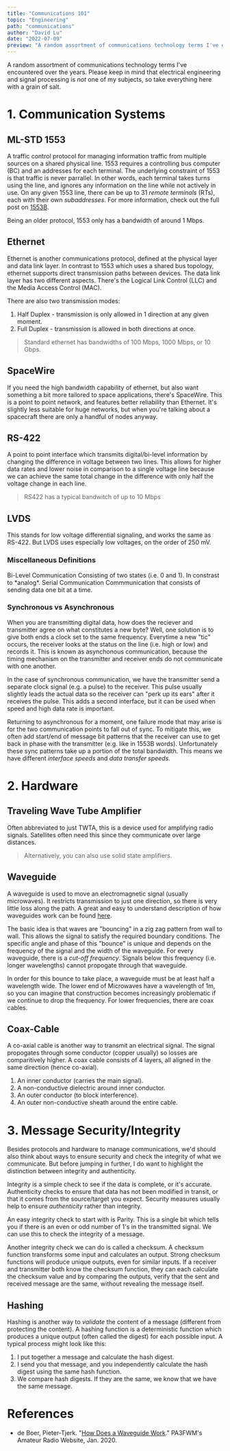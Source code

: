 ```yaml
---
title: "Communications 101"
topic: "Engineering"
path: "communications"
author: "David Lu"
date: "2022-07-09"
preview: "A random assortment of communications technology terms I've encountered over the years. Most of these are things I've encountered at work, rather than anything I've formally studied."
---
```


A random assortment of communications technology terms I've encountered over the years. Please keep in mind that electrical engineering and signal processing is *not* one of my subjects, so take everything here with a grain of salt. 

# 1. Communication Systems

<v-divider></v-divider>

## ML-STD 1553

A traffic control protocol for managing information traffic from multiple sources on a shared physical line. 1553 requires a controlling bus computer (BC) and an addresses for each terminal. The underlying constraint of 1553 is that traffic is never parrallel. In other words, each terminal takes turns using the line, and ignores any information on the line while not actively in use. On any given 1553 line, there can be up to 31 *remote terminals* (RTs), each with their own *subaddresses*. For more information, check out the full post on [1553B](/posts/1553B/). 

<v-card variant="tonal" class="mb-5">
  <v-card-text>
    Being an older protocol, 1553 only has a bandwidth of around 1 Mbps.
  </v-card-text>
</v-card>


## Ethernet

Ethernet is another communications protocol, defined at the physical layer and data link layer. In contrast to 1553 which uses a shared bus topology, ethernet supports direct transmission paths between devices. The data link layer has two different aspects. There's the Logical Link Control (LLC) and the Media Access Control (MAC).

There are also two transmission modes:

1. Half Duplex - transmission is only allowed in 1 direction at any given moment.
2. Full Duplex - transmission is allowed in both directions at once.

> Standard ethernet has bandwidths of 100 Mbps, 1000 Mbps, or 10 Gbps. 

## SpaceWire

If you need the high bandwidth capability of ethernet, but also want something a bit more tailored to space applications, there's SpaceWire. This is a point to point network, and features better reliability than Ethernet. It's slightly less suitable for huge networks, but when you're talking about a spacecraft there are only a handful of nodes anyway. 


## RS-422

A point to point interface which transmits digital/bi-level information by changing the difference in voltage between two lines. This allows for higher data rates and lower noise in comparison to a single voltage line because we can achieve the same total change in the difference with only half the voltage change in each line. 

> RS422 has a typical bandwitch of up to 10 Mbps

## LVDS

This stands for low voltage differential signaling, and works the same as RS-422. But LVDS uses especially low voltages, on the order of 250 mV. 

### Miscellaneous Definitions

<v-card variant="tonal" class="mb-5 mt-5">
    <v-card-title>Bi-Level Communication</v-card-title>
    <v-card-text>
    Consisting of two states (i.e. 0 and 1). In constrast to *analog*.
    </v-card-text>
</v-card>

<v-card variant="tonal" class="mb-5">
    <v-card-title>Serial Communication</v-card-title>
    <v-card-text>
    Commmunication that consists of sending data one bit at a time. 
    </v-card-text>
</v-card>


### Synchronous vs Asynchronous

When you are transmitting digital data, how does the reciever and transmitter agree on what constitutes a new byte? Well, one solution is to give both ends a clock set to the same frequency. Everytime a new "tic" occurs, the receiver looks at the status on the line (i.e. high or low) and records it. This is known as asynchonous communication, because the timing mechanism on the transmitter and receiver ends do not communicate with one another. 

In the case of synchronous communication, we have the transmitter send a separate clock signal (e.g. a pulse) to the receiver. This pulse usually slightly leads the actual data so the receiver can "perk up its ears" after it receives the pulse. This adds a second interface, but it can be used when speed and high data rate is important.

Returning to asynchronous for a moment, one failure mode that may arise is for the two communication points to fall out of sync. To mitigate this, we often add start/end of message bit patterns that the receiver can use to get back in phase with the transmitter (e.g. like in 1553B words). Unfortunately these sync patterns take up a portion of the total bandwidth. This means we have different *interface speeds* and *data transfer speeds*. 

# 2. Hardware

<v-divider></v-divider>

## Traveling Wave Tube Amplifier

Often abbreviated to just TWTA, this is a device used for amplifying radio signals. Satellites often need this since they communicate over large distances. 

> Alternatively, you can also use solid state amplifiers. 

## Waveguide

A waveguide is used to move an electromagnetic signal (usually microwaves). It restricts transmission to just one direction, so there is very little loss along the path. A great and easy to understand description of how waveguides work can be found [here](https://www.pa3fwm.nl/technotes/tn21-how-does-a-waveguide-work.html).

The basic idea is that waves are "bouncing" in a zig zag pattern from wall to wall. This allows the signal to satisfy the required boundary conditions. The specific angle and phase of this "bounce" is unique and depends on the frequency of the signal and the width of the waveguide. For every waveguide, there is a *cut-off frequency*. Signals below this frequency (i.e. longer wavelengths) cannot propogate through that waveguide. 

In order for this bounce to take place, a waveguide must be at least half a wavelength wide. The lower end of Microwaves have a wavelength of 1m, so you can imagine that construction becomes increasingly problematic if we continue to drop the frequency. For lower frequencies, there are coax cables.

## Coax-Cable

A co-axial cable is another way to transmit an electrical signal. The signal propogates through some conductor (copper usually) so losses are comparitively higher. A coax cable consists of 4 layers, all aligned in the same direction (hence co-axial).

1. An inner conductor (carries the main signal).
2. A non-conductive dielectric around inner conductor.
3. An outer conductor (to block interference).
4. An outer non-conductive sheath around the entire cable. 

# 3. Message Security/Integrity

<v-divider></v-divider>

Besides protocols and hardware to manage communications, we'd should also think about ways to ensure security and check the integrity of what we communicate. But before jumping in further, I do want to highlight the distinction between integrity and authenticity. 

Integrity is a simple check to see if the data is complete, or it's accurate. Authenticity checks to ensure that data has not been modified in transit, or that it comes from the source/target you expect. Security measures usually help to ensure *authenticity* rather than integrity.  

An easy integrity check to start with is Parity. This is a single bit which tells you if there is an even or odd number of 1's in the transmitted signal. We can use this to check the integrity of a message.

Another integrity check we can do is called a checksum. A checksum function transforms some input and calculates an output. Strong checksum functions will produce unique outputs, even for similar inputs. If a receiver and transmitter both know the checksum function, they can each calculate the checksum value and by comparing the outputs, verify that the sent and received message are the same, without revealing the message itself. 

## Hashing

Hashing is another way to *validate* the content of a message (different from protecting the content). A hashing function is a deterministic function which produces a unique output (often called the digest) for each possible input. A typical process might look like this:

1. I put together a message and calculate the hash digest.
2. I send you that message, and you independently calculate the hash digest using the same hash function.
3. We compare hash digests. If they are the same, we know that we have the same message. 

# References

<v-divider :thickness="5"></v-divider>

* de Boer, Pieter-Tjerk. "[How Does a Waveguide Work](https://www.pa3fwm.nl/technotes/tn21-how-does-a-waveguide-work.html)." PA3FWM's Amateur Radio Website, Jan. 2020.

